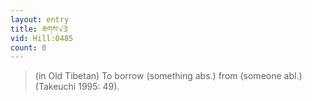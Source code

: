```yaml
---
layout: entry
title: ཆགས་√3
vid: Hill:0485
count: 0
---
```

> (in Old Tibetan) To borrow (something abs\.) from (someone abl\.) (Takeuchi 1995: 49)\.


